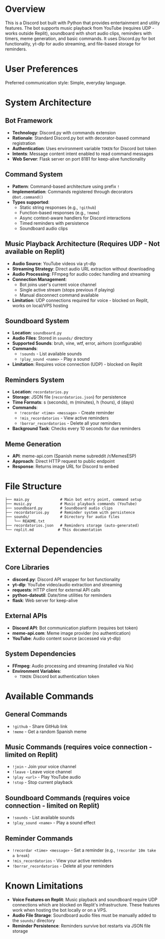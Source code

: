 # Overview

This is a Discord bot built with Python that provides entertainment and utility features. The bot supports music playback from YouTube (requires UDP - works outside Replit), soundboard with short audio clips, reminders with timers, meme generation, and basic commands. It uses Discord.py for bot functionality, yt-dlp for audio streaming, and file-based storage for reminders.

# User Preferences

Preferred communication style: Simple, everyday language.

# System Architecture

## Bot Framework
- **Technology**: Discord.py with commands extension
- **Rationale**: Standard Discord.py bot with decorator-based command registration
- **Authentication**: Uses environment variable `TOKEN` for Discord bot token
- **Intents**: Message content intent enabled to read command messages
- **Web Server**: Flask server on port 8181 for keep-alive functionality

## Command System
- **Pattern**: Command-based architecture using prefix `!`
- **Implementation**: Commands registered through decorators `@bot.command()`
- **Types supported**:
  - Static string responses (e.g., `!github`)
  - Function-based responses (e.g., `!meme`)
  - Async context-aware handlers for Discord interactions
  - Timed reminders with persistence
  - Soundboard audio clips

## Music Playback Architecture (Requires UDP - Not available on Replit)
- **Audio Source**: YouTube videos via yt-dlp
- **Streaming Strategy**: Direct audio URL extraction without downloading
- **Audio Processing**: FFmpeg for audio codec handling and streaming
- **Connection Management**: 
  - Bot joins user's current voice channel
  - Single active stream (stops previous if playing)
  - Manual disconnect command available
- **Limitation**: UDP connections required for voice - blocked on Replit, works on local/VPS hosting

## Soundboard System
- **Location**: `soundboard.py`
- **Audio Files**: Stored in `sounds/` directory
- **Supported Sounds**: bruh, vine, wtf, error, airhorn (configurable)
- **Commands**: 
  - `!sounds` - List available sounds
  - `!play_sound <name>` - Play a sound
- **Limitation**: Requires voice connection (UDP) - blocked on Replit

## Reminders System
- **Location**: `recordatorios.py`
- **Storage**: JSON file (`recordatorios.json`) for persistence
- **Time Formats**: s (seconds), m (minutes), h (hours), d (days)
- **Commands**:
  - `!recordar <time> <message>` - Create reminder
  - `!mis_recordatorios` - View active reminders
  - `!borrar_recordatorios` - Delete all your reminders
- **Background Task**: Checks every 10 seconds for due reminders

## Meme Generation
- **API**: meme-api.com (Spanish meme subreddit /r/MemesESP)
- **Approach**: Direct HTTP request to public endpoint
- **Response**: Returns image URL for Discord to embed

# File Structure

```
├── main.py              # Main bot entry point, command setup
├── music.py             # Music playback commands (YouTube)
├── soundboard.py        # Soundboard audio clips
├── recordatorios.py     # Reminder system with persistence
├── sounds/              # Directory for audio files
│   └── README.txt
├── recordatorios.json   # Reminders storage (auto-generated)
└── replit.md           # This documentation
```

# External Dependencies

## Core Libraries
- **discord.py**: Discord API wrapper for bot functionality
- **yt-dlp**: YouTube video/audio extraction and streaming
- **requests**: HTTP client for external API calls
- **python-dateutil**: Date/time utilities for reminders
- **flask**: Web server for keep-alive

## External APIs
- **Discord API**: Bot communication platform (requires bot token)
- **meme-api.com**: Meme image provider (no authentication)
- **YouTube**: Audio content source (accessed via yt-dlp)

## System Dependencies
- **FFmpeg**: Audio processing and streaming (installed via Nix)
- **Environment Variables**: 
  - `TOKEN`: Discord bot authentication token

# Available Commands

## General Commands
- `!github` - Share GitHub link
- `!meme` - Get a random Spanish meme

## Music Commands (requires voice connection - limited on Replit)
- `!join` - Join your voice channel
- `!leave` - Leave voice channel
- `!play <url>` - Play YouTube audio
- `!stop` - Stop current playback

## Soundboard Commands (requires voice connection - limited on Replit)
- `!sounds` - List available sounds
- `!play_sound <name>` - Play a sound effect

## Reminder Commands
- `!recordar <time> <message>` - Set a reminder (e.g., `!recordar 10m take a break`)
- `!mis_recordatorios` - View your active reminders
- `!borrar_recordatorios` - Delete all your reminders

# Known Limitations

- **Voice Features on Replit**: Music playback and soundboard require UDP connections which are blocked on Replit's infrastructure. These features work when hosting the bot locally or on a VPS.
- **Audio File Storage**: Soundboard audio files must be manually added to the `sounds/` directory
- **Reminder Persistence**: Reminders survive bot restarts via JSON file storage
